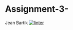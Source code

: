# Assignment-3-
Jean Bartik
[![linter](https://github.com/Viktoriya30578/Assignment-3/workflows/linter/badge.svg)](https://github.com/marketplace/actions/super-linter)         

